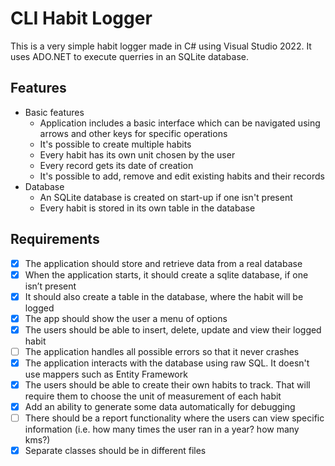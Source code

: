 # CLI Habit Logger
This is a very simple habit logger made in C# using Visual Studio 2022. It uses ADO.NET to execute querries in an SQLite database.

## Features
* Basic features
  - Application includes a basic interface which can be navigated using arrows and other keys for specific operations
  - It's possible to create multiple habits
  - Every habit has its own unit chosen by the user
  - Every record gets its date of creation
  - It's possible to add, remove and edit existing habits and their records
* Database
  - An SQLite database is created on start-up if one isn't present
  - Every habit is stored in its own table in the database

## Requirements
- [x] The application should store and retrieve data from a real database
- [x] When the application starts, it should create a sqlite database, if one isn’t present
- [x] It should also create a table in the database, where the habit will be logged
- [x] The app should show the user a menu of options
- [x] The users should be able to insert, delete, update and view their logged habit
- [ ] The application handles all possible errors so that it never crashes
- [x] The application interacts with the database using raw SQL. It doesn't use mappers such as Entity Framework
- [x] The users should be able to create their own habits to track. That will require them to choose the unit of measurement of each habit
- [x] Add an ability to generate some data automatically for debugging
- [ ] There should be a report functionality where the users can view specific information (i.e. how many times the user ran in a year? how many kms?)
- [x] Separate classes should be in different files
